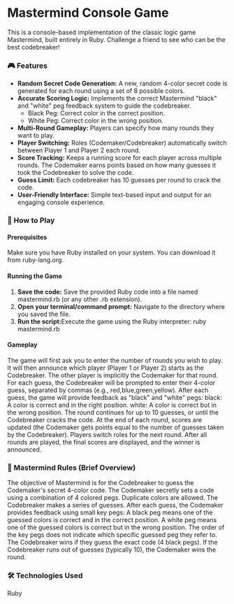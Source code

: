 <h1>Mastermind Console Game</h1>
This is a console-based implementation of the classic logic game Mastermind, built entirely in Ruby. Challenge a friend to see who can be the best codebreaker!

<h3>🎮 Features</h3>
<ul>
    <li><b>Random Secret Code Generation:</b> A new, random 4-color secret code is generated for each round using a set of 8 possible colors.</li>
    <li><b>Accurate Scoring Logic:</b> Implements the correct Mastermind "black" and "white" peg feedback system to guide the codebreaker.
        <ul>
            <li>Black Peg: Correct color in the correct position.</li>
            <li>White Peg: Correct color in the wrong position.</li>
        </ul>
    </li>
    <li><b>Multi-Round Gameplay:</b> Players can specify how many rounds they want to play.</li>
    <li><b>Player Switching:</b> Roles (Codemaker/Codebreaker) automatically switch between Player 1 and Player 2 each round.</li>
    <li><b>Score Tracking:</b> Keeps a running score for each player across multiple rounds. The Codemaker earns points based on how many guesses it took the Codebreaker to solve the code.</li>
    <li><b>Guess Limit:</b> Each codebreaker has 10 guesses per round to crack the code.</li>
    <li><b>User-Friendly Interface:</b> Simple text-based input and output for an engaging console experience.</li>
</ul>

<h3>🚀 How to Play</h3>
<h4>Prerequisites</h4>
Make sure you have Ruby installed on your system. You can download it from ruby-lang.org.
<h4>Running the Game</h4>
<ol>
    <li><b>Save the code:</b> Save the provided Ruby code into a file named mastermind.rb (or any other .rb extension).</li>
    <li><b>Open your terminal/command prompt:</b> Navigate to the directory where you saved the file.</li>
    <li><b>Run the script:</b>Execute the game using the Ruby interpreter: ruby mastermind.rb</li>
</ol>

<h4>Gameplay</h4>
The game will first ask you to enter the number of rounds you wish to play.
It will then announce which player (Player 1 or Player 2) starts as the Codebreaker. The other player is implicitly the Codemaker for that round.
For each guess, the Codebreaker will be prompted to enter their 4-color guess, separated by commas (e.g., red,blue,green,yellow).
After each guess, the game will provide feedback as "black" and "white" pegs:
black: A color is correct and in the right position.
white: A color is correct but in the wrong position.
The round continues for up to 10 guesses, or until the Codebreaker cracks the code.
At the end of each round, scores are updated (the Codemaker gets points equal to the number of guesses taken by the Codebreaker).
Players switch roles for the next round.
After all rounds are played, the final scores are displayed, and the winner is announced.

<h3>🎯 Mastermind Rules (Brief Overview)</h3>
The objective of Mastermind is for the Codebreaker to guess the Codemaker's secret 4-color code.
The Codemaker secretly sets a code using a combination of 4 colored pegs. Duplicate colors are allowed.
The Codebreaker makes a series of guesses.
After each guess, the Codemaker provides feedback using small key pegs:
A black peg means one of the guessed colors is correct and in the correct position.
A white peg means one of the guessed colors is correct but in the wrong position.
The order of the key pegs does not indicate which specific guessed peg they refer to.
The Codebreaker wins if they guess the exact code (4 black pegs).
If the Codebreaker runs out of guesses (typically 10), the Codemaker wins the round.

<h3>🛠️ Technologies Used</h3>
Ruby